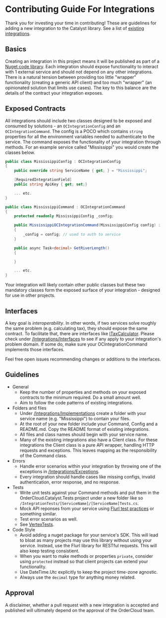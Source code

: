 ﻿# Contributing Guide For Integrations 

Thank you for investing your time in contributing! These are guidelines for adding a new integration to the Catalyst library. See a list of [existing integrations](./Implementations/README.md).

## Basics 

Creating an integration in this project means it will be published as part of a [Nuget code library](https://www.nuget.org/packages/ordercloud-dotnet-catalyst/). Each integration should expose functionality to interact with 1 external service and should not depend on any other integrations. There is a natural tension between providing too little "wrapper" functionality (creating a generic API client) and too much "wrapper" (an opinionated solution that limits use cases). The key to this balance are the details of the contract your integration exposes.

## Exposed Contracts 

All integrations should include two classes designed to be exposed and consumed by solutions - an `OCIntegrationConfig` and an `OCIntegrationCommand`. The config is a POCO which contains `string` properties for all the environment variables needed to authenticate to the service. The command exposes the functionality of your integration through methods. For an example service called "Mississippi" you would create the classes below. 

```c#
public class MississippiConfig : OCIntegrationConfig
{
    public override string ServiceName { get; } = "Mississippi";

	[RequiredIntegrationField]
	public string ApiKey { get; set;}

	... etc.
}
```
```c#
public class MississippiCommand : OCIntegrationCommand
{
	protected readonly MississippiConfig _config;

	public MississippiOCIntegrationCommand(MississippiConfig config) : base(config)
	{
		_config = config; // used to auth to service
	}

	public async Task<decimal> GetRiverLength() 
	{

	}

	... etc.
}
```

Your integration will likely contain other public classes but these two mandatory classes form the exposed surface of your integration - designed for use in other projects. 

## Interfaces 

A key goal is *interoperability*. In other words, if two services solve roughly the same problem (e.g. calculating tax), they should expose the same contract. To facilitate that, there are interfaces like [ITaxCalculator](./Interfaces/ITaxCalculator.cs). Please check under [/Integrations/Interfaces](./Interfaces) to see if any apply to your integration's problem domain. If some do, make sure your OCIntegrationCommand implements those interfaces.

Feel free open issues recommending changes or additions to the interfaces. 

## Guidelines

 - General
	- Keep the number of properties and methods on your exposed contracts to the minimum required. Do a small amount well. 
	- Aim to follow the code patterns of existing integrations. 
 - Folders and files	
	- Under [/Integrations/Implementations](./Implementations) create a folder with your service name (e.g. "Mississippi") to contain your files. 
	- At the root of your new folder include your Command, Config and a README.md. Copy the README format of existing integrations.
	- All files and class names should begin with your service name.
	- Many of the existing integrations also have a Client class. For these integrations the Client class is a pure API wrapper, handling HTTP requests and exceptions. This leaves mapping as the responsibility of the Command class. 
 - Errors 
	- Handle error scenarios within your integration by throwing one of the exceptions in [/Integrations/Exceptions](./Exceptions). 
	- Every integration should handle cases like missing configs, invalid authentication, error response, and no response.
 - Tests 
	- Write unit tests against your Command methods and put them in the OrderCloud.Catalyst.Tests project under a new folder like so `/IntegrationTests/[ServiceName]/[ServiceName]Tests.cs`. 
	- Mock API reponses from your service using [Flurl test practices](https://flurl.dev/docs/testable-http/) or something similar. 
	- Test error scenarios as well.
	- See [VertexTests](../../../tests.OrderCloud.Catalyst.Tests/IntegrationTests/Vertex/VertexTests.cs).
 - Code Style
	- Avoid adding a nuget package for your service's SDK. This will lead to bloat as many projects may use this library without using your service. Instead, use the Flurl library for RESTful requests. This will also keep testing consistient. 
    - When you want to make methods or properties `private`, consider using `protected` instead so that client projects can extend your functionality. 
	- Use DateTime.Utc explicitly to keep the project time-zone agnostic.
	- Always use the `decimal` type for anything money related.

## Approval

A disclaimer, whether a pull request with a new integration is accepted and published will ultimately depend on the approval of the OrderCloud team.


